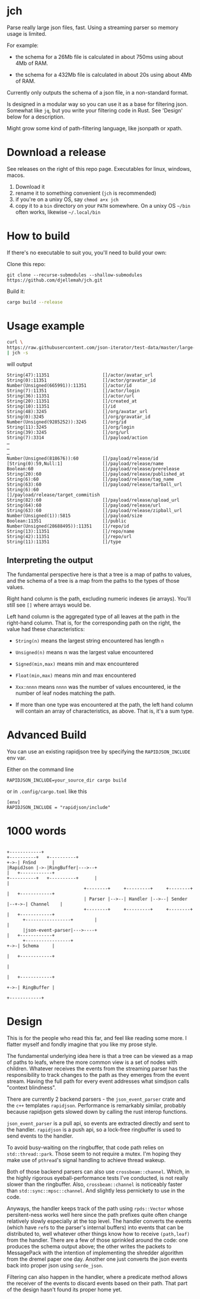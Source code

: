 # jch

Parse really large json files, fast. Using a streaming parser so memory usage is limited.

For example:

- the schema for a 26Mb file is calculated in about 750ms using about 4Mb of RAM.

- the schema for a 432Mb file is calculated in about 20s using about 4Mb of RAM.

Currently only outputs the schema of a json file, in a non-standard format.

Is designed in a modular way so you can use it as a base for filtering json. Somewhat like `jq`, but you write your filtering code in Rust. See 'Design' below for a description.

Might grow some kind of path-filtering language, like jsonpath or xpath.

# Download a release

See releases on the right of this repo page. Executables for linux, windows, macos.

1. Download it
1. rename it to something convenient (`jch` is recommended)
1. if you're on a unixy OS, say `chmod a+x jch`
1. copy it to a `bin` directory on your `PATH` somewhere. On a unixy OS `~/bin` often works, likewise `~/.local/bin`

# How to build

If there's no executable to suit you, you'll need to build your own:

Clone this repo:
```
git clone --recurse-submodules --shallow-submodules https://github.com/djellemah/jch.git
```

Build it:
``` bash
cargo build --release
```
# Usage example

``` bash
curl \
https://raw.githubusercontent.com/json-iterator/test-data/master/large-file.json \
| jch -s
```

will output

```
String(47):11351                    []/actor/avatar_url
String(0):11351                     []/actor/gravatar_id
Number(Unsigned(665991)):11351      []/actor/id
String(7):11351                     []/actor/login
String(36):11351                    []/actor/url
String(20):11351                    []/created_at
String(10):11351                    []/id
String(48):3245                     []/org/avatar_url
String(0):3245                      []/org/gravatar_id
Number(Unsigned(9285252)):3245      []/org/id
String(11):3245                     []/org/login
String(39):3245                     []/org/url
String(7):3314                      []/payload/action
…
…
…
Number(Unsigned(818676)):60         []/payload/release/id
[String(0):59,Null:1]               []/payload/release/name
Boolean:60                          []/payload/release/prerelease
String(20):60                       []/payload/release/published_at
String(6):60                        []/payload/release/tag_name
String(63):60                       []/payload/release/tarball_url
String(6):60                        []/payload/release/target_commitish
String(82):60                       []/payload/release/upload_url
String(64):60                       []/payload/release/url
String(63):60                       []/payload/release/zipball_url
Number(Unsigned(1)):5815            []/payload/size
Boolean:11351                       []/public
Number(Unsigned(28688495)):11351    []/repo/id
String(13):11351                    []/repo/name
String(42):11351                    []/repo/url
String(11):11351                    []/type
```

## Interpreting the output

The fundamental perspective here is that a tree is a map of paths to values, and the schema of a tree is a map from the paths to the types of those values.

Right hand column is the path, excluding numeric indexes (ie arrays). You'll still see `[]` where arrays would be.

Left hand column is the aggregated type of all leaves at the path in the right-hand column. That is, for the corresponding path on the right, the value had these characteristics:

- `String(n)` means the largest string encountered has length `n`

- `Unsigned(n)` means n was the largest value encountered

- `Signed(min,max)` means min and max encountered

- `Float(min,max)` means min and max encountered

- `Xxx:nnnn` means `nnnn` was the number of values encountered, ie the number of leaf nodes matching the path.

- If more than one type was encountered at the path, the left hand column will contain an array of characteristics, as above. That is, it's a sum type.

# Advanced Build
You can use an existing rapidjson tree by specifying the `RAPIDJSON_INCLUDE` env var.

Either on the command line

```
RAPIDJSON_INCLUDE=your_source_dir cargo build
```

or in `.config/cargo.toml` like this

```
[env]
RAPIDJSON_INCLUDE = "rapidjson/include"
```

# 1000 words
```
                                                                            +------------+
+----------+   +----------+                                             +->-| FnSnd      |
|RapidJson |->-|RingBuffer|--->--+                                      |   +------------+
+----------+   +----------+      |                                      |                
                             +--------+     +---------+     +--------+  |   +------------+
                             | Parser |-->--| Handler |-->--| Sender |--+->-| Channel    |
                             +--------+     +---------+     +--------+  |   +------------+
      +-----------------+        |                                      |                 
      |json-event-parser|--->----+                                      |   +------------+
      +-----------------+                                               +->-| Schema     |
                                                                        |   +------------+
                                                                        |                 
                                                                        |   +------------+
                                                                        +->-| RingBuffer |
                                                                            +------------+
```
# Design

This is for the people who read this far, and feel like reading some more. I flatter myself and fondly imagine that you like my prose style.

The fundamental underlying idea here is that a tree can be viewed as a map of paths to leafs, where the more common view is a set of nodes with children. Whatever receives the events from the streaming parser has the responsibility to track changes to the path as they emerges from the event stream. Having the full path for every event addresses what simdjson calls "context blindness".

There are currently 2 backend parsers - the `json_event_parser` crate and the `c++` templates `rapidjson`. Performance is remarkably similar, probably because rapidjson gets slowed down by calling the rust interop functions.

`json_event_parser` is a pull api, so events are extracted directly and sent to the handler. `rapidjson` is a push api, so a lock-free ringbuffer is used to send events to the handler.

To avoid busy-waiting on the ringbuffer, that code path relies on `std::thread::park`. Those seem to not require a mutex. I'm hoping they make use of `pthread`'s signal handling to achieve thread wakeup.

Both of those backend parsers can also use `crossbeam::channel`. Which, in the highly rigorous eyeball-performance tests I've conducted, is not really slower than the ringbuffer. Also, `crossbeam::channel` is noticeably faster than `std::sync::mpsc::channel`. And slightly less pernickety to use in the code.

Anyways, the handler keeps track of the path using `rpds::Vector` whose persitent-ness works well here since the path prefixes quite often change relatively slowly especially at the top level. The handler converts the events (which have `ref`s to the parser's internal buffers) into events that can be distributed to, well whatever other things know how to receive `(path,leaf)` from the handler. There are a few of those sprinkled around the code: one produces the schema output above; the other writes the packets to MessagePack with the intention of implementing the shredder algorithm from the dremel paper one day. Another one just converts the json events back into proper json using `serde_json`.

Filtering can also happen in the handler, where a predicate method allows the receiver of the events to discard events based on their path. That part of the design hasn't found its proper home yet.
